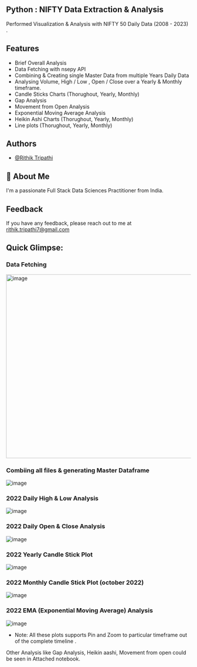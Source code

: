 ## Python : NIFTY Data Extraction & Analysis


Performed Visualization & Analysis with NIFTY 50 Daily Data (2008 - 2023) .


## Features

- Brief Overall Analysis
- Data Fetching with nsepy API
- Combining & Creating single Master Data from multiple Years Daily Data
- Analysing Volume, High / Low , Open / Close over a Yearly & Monthly timeframe.
- Candle Sticks Charts (Thorughout, Yearly, Monthly)
- Gap Analysis
- Movement from Open Analysis
- Exponential Moving Average Analysis
- Heikin Ashi Charts (Thorughout, Yearly, Monthly)
- Line plots (Thorughout, Yearly, Monthly)

## Authors

- [@Rithik Tripathi](https://github.com/RithikTripathi)


## 🚀 About Me
I'm a passionate Full Stack Data Sciences Practitioner from India.


## Feedback

If you have any feedback, please reach out to me at rithik.tripathi7@gmail.com


## Quick Glimpse:

### Data Fetching
<img width="600" height = "500" alt="image" src= "https://user-images.githubusercontent.com/63400981/214357158-a0eeb99c-57e9-4730-ae94-8386141d6650.png">

### Combiing all files & generating Master Dataframe
<img  alt="image" src= "https://user-images.githubusercontent.com/63400981/214358223-aab2e1c7-a009-4760-a001-860b8449f775.png">

### 2022 Daily High & Low Analysis
<img  alt="image" src= "https://user-images.githubusercontent.com/63400981/214359568-8faffa38-1d76-42fa-a8ce-e819d65a9808.png">

### 2022 Daily Open & Close Analysis
<img  alt="image" src= "https://user-images.githubusercontent.com/63400981/214359843-9d522b8e-39ec-4122-afef-6bbf5f0922de.png">

### 2022 Yearly Candle Stick Plot
<img  alt="image" src= "https://user-images.githubusercontent.com/63400981/214360019-799630fc-6e8f-4269-a437-43dc13e2f36b.png">

### 2022 Monthly Candle Stick Plot (october 2022)
<img  alt="image" src= "https://user-images.githubusercontent.com/63400981/214360882-c5dc1f5a-1af0-46f7-9c3b-28d965c0747c.png">

### 2022 EMA (Exponential Moving Average) Analysis
<img  alt="image" src= "https://user-images.githubusercontent.com/63400981/214361106-5f7e6ef9-71f2-4287-a33b-8abdff1abd81.png">

- Note: All these plots supports Pin and Zoom to particular timeframe out of the complete timeline .

Other Analysis like Gap Analysis, Heikin aashi, Movement from open could be seen in Attached notebook.
